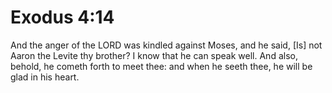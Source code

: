 # Exodus 4:14

And the anger of the LORD was kindled against Moses, and he said, [Is] not Aaron the Levite thy brother? I know that he can speak well. And also, behold, he cometh forth to meet thee: and when he seeth thee, he will be glad in his heart.